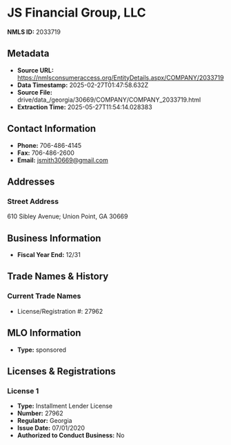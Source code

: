 # JS Financial Group, LLC

**NMLS ID:** 2033719

## Metadata
- **Source URL:** https://nmlsconsumeraccess.org/EntityDetails.aspx/COMPANY/2033719
- **Data Timestamp:** 2025-02-27T01:47:58.632Z
- **Source File:** drive/data_/georgia/30669/COMPANY/COMPANY_2033719.html
- **Extraction Time:** 2025-05-27T11:54:14.028383

## Contact Information
- **Phone:** 706-486-4145
- **Fax:** 706-486-2600
- **Email:** jsmith30669@gmail.com

## Addresses
### Street Address
610 Sibley Avenue; Union Point, GA 30669

## Business Information
- **Fiscal Year End:** 12/31

## Trade Names & History
### Current Trade Names
- License/Registration #: 27962

## MLO Information
- **Type:** sponsored

## Licenses & Registrations

### License 1
- **Type:** Installment Lender License
- **Number:** 27962
- **Regulator:** Georgia
- **Issue Date:** 07/01/2020
- **Authorized to Conduct Business:** No

